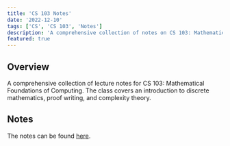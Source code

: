 ```yaml
---
title: 'CS 103 Notes'
date: '2022-12-10'
tags: ['CS', 'CS 103', 'Notes']
description: 'A comprehensive collection of notes on CS 103: Mathematical Foundations of Computing.'
featured: true
---
```


## Overview

A comprehensive collection of lecture notes for CS 103: Mathematical Foundations of Computing. The class covers an introduction to discrete mathematics, proof writing, and complexity theory.

## Notes

The notes can be found [here](https://willsh.notion.site/CS-103-f17c9403f2cc4fec80eb6525b5c28406).